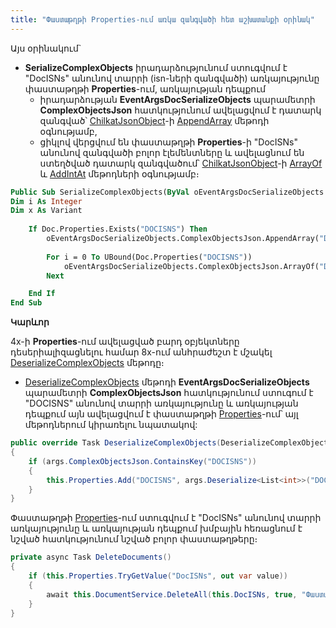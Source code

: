 ```yaml
---
title: "Փաստաթղթի Properties-ում առկա զանգվածի հետ աշխատանքի օրինակ" 
---
```


Այս օրինակում`
* **SerializeComplexObjects** իրադարձությունում ստուգվում է "DocISNs" անունով տարրի (isn-ների զանգվածի) առկայությունը փաստաթղթի **Properties**-ում, առկայության դեպքում
	* իրադարձության **EventArgsDocSerializeObjects** պարամետրի **ComplexObjectsJson** հատկությունում ավելացվում է դատարկ զանգված՝ [ChilkatJsonObject](https://www.chilkatsoft.com/refdoc/goLang_JsonObject_Ref.html)-ի [AppendArray](https://www.chilkatsoft.com/refdoc/goLang_JsonObject_Ref.html#AppendArray) մեթոդի օգնությամբ,
	* ցիկլով վերցվում են փաստաթղթի **Properties**-ի "DocISNs" անունով զանգվածի բոլոր էլեմենտները և ավելացնում են ստեղծված դատարկ զանգվածում՝ [ChilkatJsonObject](https://www.chilkatsoft.com/refdoc/goLang_JsonObject_Ref.html)-ի [ArrayOf](https://www.chilkatsoft.com/refdoc/goLang_JsonObject_Ref.html#ArrayOf) և [AddIntAt](https://www.chilkatsoft.com/refdoc/goLang_JsonObject_Ref.html#AddIntAt) մեթոդների օգնությամբ։ 

```vb
Public Sub SerializeComplexObjects(ByVal oEventArgsDocSerializeObjects As EventArgsDocSerializeObjects)
Dim i As Integer
Dim x As Variant
 
    If Doc.Properties.Exists("DOCISNS") Then
        oEventArgsDocSerializeObjects.ComplexObjectsJson.AppendArray("DOCISNS")
 
        For i = 0 To UBound(Doc.Properties("DOCISNS"))
            oEventArgsDocSerializeObjects.ComplexObjectsJson.ArrayOf("DOCISNS").AddIntAt(i, Doc.Properties("DOCISNS")(i))
        Next

    End If
End Sub
```

**Կարևոր**

4x-ի **Properties**-ում ավելացված բարդ օբյեկտները դեսերիալիզացնելու համար 8x-ում անհրաժեշտ է մշակել [DeserializeComplexObjects](../definitions/document/DeserializeComplexObjects.md) մեթոդը։

* [DeserializeComplexObjects](../definitions/document/DeserializeComplexObjects.md) մեթոդի **EventArgsDocSerializeObjects** պարամետրի **ComplexObjectsJson** հատկությունում ստուգում է "DOCISNS" անունով տարրի առկայությունը և առկայության դեպքում այն ավելացվում է փաստաթղթի [Properties](../definitions/document/Properties.md)-ում՝ այլ մեթոդներում կիրառելու նպատակով:

```c#
public override Task DeserializeComplexObjects(DeserializeComplexObjectsEventArgs args)
{
    if (args.ComplexObjectsJson.ContainsKey("DOCISNS"))
    {
        this.Properties.Add("DOCISNS", args.Deserialize<List<int>>("DOCISNS"));
    }
}
```

Փաստաթղթի [Properties](../definitions/document/Properties.md)-ում ստուգվում է "DocISNs" անունով տարրի առկայությունը և առկայության դեպքում խմբային հեռացնում է նշված հատկությունում նշված բոլոր փաստաթղթերը։

```c#
private async Task DeleteDocuments()
{
	if (this.Properties.TryGetValue("DocISNs", out var value))
    {
        await this.DocumentService.DeleteAll(this.DocISNs, true, "Փաստաթղթերի խմբային հեռացում");
    }
}
```